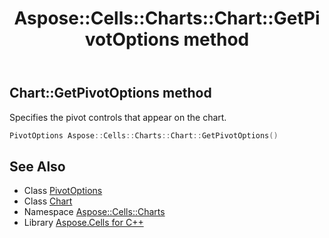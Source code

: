 ﻿---
title: Aspose::Cells::Charts::Chart::GetPivotOptions method
linktitle: GetPivotOptions
second_title: Aspose.Cells for C++ API Reference
description: 'Aspose::Cells::Charts::Chart::GetPivotOptions method. Specifies the pivot controls that appear on the chart in C++.'
type: docs
weight: 1100
url: /cpp/aspose.cells.charts/chart/getpivotoptions/
---
## Chart::GetPivotOptions method


Specifies the pivot controls that appear on the chart.

```cpp
PivotOptions Aspose::Cells::Charts::Chart::GetPivotOptions()
```

## See Also

* Class [PivotOptions](../../pivotoptions/)
* Class [Chart](../)
* Namespace [Aspose::Cells::Charts](../../)
* Library [Aspose.Cells for C++](../../../)

